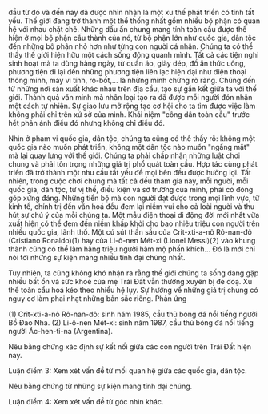 đầu từ đó và đến nay đã được nhìn nhận là một xu thế phát triển có tính tất yếu. Thế giới đang trở thành một thể thống nhất gồm nhiều bộ phận có quan hệ với nhau chặt chẽ. Những dấu ấn chung mang tính toàn cầu được thể hiện ở mọi bộ phận cấu thành của nó, từ bộ phận lớn như quốc gia, dân tộc đến những bộ phận nhỏ hơn như từng con người cá nhân. Chúng ta có thể thấy thế giới hiện hữu một cách sống động quanh mình. Tất cả các tiện nghi sinh hoạt mà ta dùng hàng ngày, từ quần áo, giày dép, đồ ăn thức uống, phương tiện đi lại đến những phương tiện liên lạc hiện đại như điện thoại thông minh, máy vi tính, rô-bốt,... là những minh chứng rõ ràng. Chúng đến từ những nơi sản xuất khác nhau trên địa cầu, tạo sự gắn kết giữa ta với thế giới. Thành quả văn minh mà nhân loại tạo ra đã được mỗi người đón nhận một cách tự nhiên. Sự giao lưu mở rộng tạo cơ hội cho ta tìm được việc làm không phải chỉ trên xứ sở của mình. Khái niệm "công dân toàn cầu" trước hết phản ánh điều đó nhưng không chỉ điều đó.

Nhìn ở phạm vi quốc gia, dân tộc, chúng ta cũng có thể thấy rõ: không một quốc gia nào muốn phát triển, không một dân tộc nào muốn "ngẩng mặt" mà lại quay lưng với thế giới. Chúng ta phải chấp nhận những luật chơi chung và phải tôn trọng những giá trị phổ quát toàn cầu. Hợp tác cùng phát triển đã trở thành một nhu cầu tất yếu để mọi bên đều được hưởng lợi. Tất nhiên, trong cuộc chơi chung mà tất cả đều tham gia này, mỗi người, mỗi quốc gia, dân tộc, từ vị thế, điều kiện và sở trường của mình, phải có đóng góp xứng đáng. Những tiến bộ mà con người đạt được trong mọi lĩnh vực, từ kinh tế, chính trị đến văn hoá đều đem lại niềm vui cho cả loài người và thu hút sự chú ý của mỗi chúng ta. Một mẫu điện thoại di động đời mới nhất vừa xuất hiện có thể đem đến niềm khấp khởi cho bao nhiêu triệu con người trên nhiều quốc gia, lãnh thổ. Một cú sút thần sầu của Crit-xti-a-nô Rô-nan-đô (Cristiano Ronaldo)(1) hay của Li-ô-nen Mét-xi (Lionel Messi)(2) vào khung thành cũng có thể làm hàng triệu người hâm mộ phấn khích... Đó là mới chỉ nói tới những sự kiện mang nhiều tính đại chúng nhất.

Tuy nhiên, ta cũng không khó nhận ra rằng thế giới chúng ta sống đang gặp nhiều bất ổn và sức khoẻ của mẹ Trái Đất vẫn thường xuyên bị đe doạ. Xu thế toàn cầu hoá kéo theo nhiều hệ lụy. Sự hướng về những giá trị chung có nguy cơ làm phai nhạt những bản sắc riêng. Phản ứng

(1) Crit-xti-a-nô Rô-nan-đô: sinh năm 1985, cầu thủ bóng đá nổi tiếng người Bồ Đào Nha.
(2) Li-ô-nen Mét-xi: sinh năm 1987, cầu thủ bóng đá nổi tiếng người Ác-hen-ti-na (Argentina).

Nêu bằng chứng xác định sự kết nối giữa các con người trên Trái Đất hiện nay.

Luận điểm 3: Xem xét vấn đề từ mối quan hệ giữa các quốc gia, dân tộc.

Nêu bằng chứng từ những sự kiện mang tính đại chúng.

Luận điểm 4: Xem xét vấn đề từ góc nhìn khác.